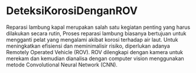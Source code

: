 # DeteksiKorosiDenganROV
Reparasi lambung kapal merupakan salah satu kegiatan penting yang harus dilakukan secara rutin, Proses reparasi lambung biasanya bertujuan untuk mengganti pelat yang mengalami akibat korosi terhadap air laut. Untuk meningkatkan efisiensi dan meminimalisir risiko, diperlukan adanya Remotely Operated Vehicle (ROV). ROV dilengkapi dengan kamera untuk merekam dan kemudian dianalisa dengan computer vision menggunakan metode Convolutional Neural Network (CNN).

